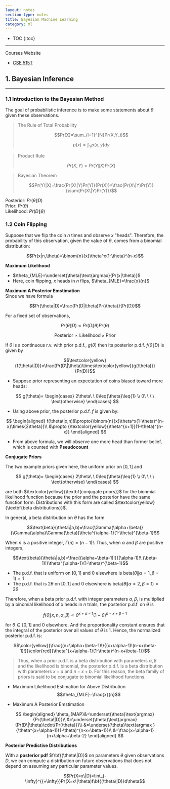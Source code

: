 ```yaml
---
layout: notes
section-type: notes
title: Bayesian Machine Learning
category: ml
---
```


* TOC
{:toc}
---

Courses Website
* [CSE 515T](https://www.cse.wustl.edu/~garnett/cse515t/fall_2019/)


## 1. Bayesian Inference
<hr>

### 1.1 Introduction to the Bayesian Method

The goal of probabilistic inference is to make some statements about $\theta$ given these observations.

> The Rule of Total Probability  
> 
> $$Pr(X)=\sum_{i=1}^{N}Pr(X,Y_i)$$
>
> $$p(x)=\int_{Y}p(x,y)dy$$

> Product Rule  
> 
> $$Pr(X,Y)=Pr(Y\|X)Pr(X)$$

> Bayesian Theorem  
> 
> $$Pr(Y\|X)=\frac{Pr(X\|Y)Pr(Y)}{Pr(X)}=\frac{Pr(X\|Y)Pr(Y)}{\sum{Pr(X\|Y)Pr(Y)}}$$

Posterior: $Pr(\theta\|D)$  
Prior: $Pr(\theta)$  
Likelihood: $Pr(D\|\theta)$  


### 1.2 Coin Flipping

Suppose that we flip the coin $n$ times and observe $x$ "heads". Therefore, the probability of this observation, given the value of $\theta$, comes from a binomial distribution:

$$Pr(x|n,\theta)=\binom{n}{x}\theta^x(1-\theta)^{n-x}$$

**Maximum Likelihood**  
* $\theta_{MLE}=\underset{\theta}\text{argmax}{Pr(x|\theta)}$  
* Here, coin flipping, $x$ heads in $n$ flips, $\theta_{MLE}=\frac{x}{n}$

**Maximum A Posterior Emstimation**  
Since we have formula

$$Pr(\theta|D)=\frac{Pr(D|\theta)Pr(\theta)}{Pr(D)}$$

For a fixed set of observations,

$$Pr(\theta\|D) \propto Pr(D\|\theta)Pr(\theta)$$  

$$\text{Posterior} \propto \text{Likelihood}\times{\text{Prior}}$$

If $\theta$ is a continuous r.v. with prior p.d.f., $g(\theta)$ then its posterior p.d.f. $f(\theta\|D)$ is given by

$$\textcolor{yellow}{f(\theta\|D)}=\frac{Pr(D\|\theta)\times\textcolor{yellow}{g(\theta)}}{Pr(D)}$$

* Suppose prior representing an expectation of coins biased toward more heads:

$$
g(\theta)=
\begin{cases}
    2\theta\ \ 0\leq{\theta}\leq{1} \\
    0\ \ \ \ \text{otherwise}
\end{cases}
$$

* Using above prior, the posterior p.d.f. $f$ is given by:

$$
\begin{aligned}
f(\theta\|x,n)&\propto{\binom{n}{x}\theta^x(1-\theta)^{n-x}\times{2\theta}}\\
&\propto {\textcolor{yellow}{\theta^{x+1}}(1-\theta)^{n-x}}
\end{aligned}
$$

* From above formula, we will observe one more head than former belief, which is counted with **Pseudocount**

**Conjugate Priors**

The two example priors given here, the uniform prior on $[0,1]$ and  

$$
g(\theta)=
\begin{cases}
    2\theta\ \ 0\leq{\theta}\leq{1} \\
    0\ \ \ \ \text{otherwise}
\end{cases}
$$

are both $\textcolor{yellow}{\textbf{conjugate priors}}$ for the bionmial likelihood function because the prior and the posterior have the same function form. Distributions with this form are called $\textcolor{yellow}{\textbf{beta distributions}}$.

In general, a beta distribution on $\theta$ has the form  

$$\text{beta}(\theta\|a,b)=\frac{\Gamma(\alpha+\beta)}{\Gamma(\alpha)\Gamma(\beta)}\theta^{\alpha-1}(1-\theta)^{\beta-1}$$

When $n$ is a positive integer, $\Gamma(n)=(n-1)!$. Thus, when $\alpha$ and $\beta$ are positive integers,

$$\text{beta}(\theta\|a,b)=\frac{(\alpha+\beta-1)!}{(\alpha-1)!\ (\beta-1)!}\theta^{\alpha-1}(1-\theta)^{\beta-1}$$

* The p.d.f. that is uniform on $[0,1]$ and $0$ elsewhere is $\text{beta}(\theta\|\alpha=1,\beta=1)=1$
* The p.d.f. that is $2\theta$ on $[0,1]$ and $0$ elsewhere is $\text{beta}(\theta\|\alpha=2,\beta=1)=2\theta$

Therefore, when a beta prior p.d.f. with integer parameters $\alpha, \beta$, is multiplied by a binomial likelihood of $x$ heads in $n$ trials, the posterior p.d.f. on $\theta$ is

$$f(\theta\|x,n,\alpha,\beta) \propto \theta^{x+\alpha-1}(1-\theta)^{n-x+\beta-1}$$

for $\theta\in[0,1]$ and $0$ elsewhere. And the proportionality constant ensures that the integral of the posterior over all values of $\theta$ is $1$. Hence, the normalized posterior p.d.f. is:

$$\color{yellow}{\frac{(n+\alpha+\beta-1)!}{(x+\alpha-1)!(n-x+\beta-1)!}}\color{red}{\theta^{x+\alpha-1}(1-\theta)^{n-x+\beta-1}}$$

> Thus, when a prior p.d.f. is a beta distribution with parameters $\alpha, \beta$ and the likelihood is binomial, the posterior p.d.f. is a beta distribution with parameters $x+a$ and $n-x+b$. For this reason, the beta family of priors is said to be conjugate to binomial likelihood functions.

* Maximum Likelihood Estimation for Above Distribution
$$\theta_{MLE}=\frac{x}{n}$$

* Maximum A Posterior Emstimation

$$
\begin{aligned}
\theta_{MAP}&=\underset{\theta}\text{argmax}{Pr(\theta\|D)}\\
&=\underset{\theta}\text{argmax}{Pr(D\|\theta)\cdot{Pr(\theta)}}\\
&=\underset{\theta}\text{argmax }{\theta^{x+\alpha-1}(1-\theta)^{n-x+\beta-1}}\\
&=\frac{x+\alpha-1}{n+\alpha+\beta-2}
\end{aligned}
$$


**Posterior Predictive Distributions**

With a $\textbf{posterior pdf}$ $f\bf{(\theta\|D)}$ on parameters $\theta$ given observations $D$, we can compute a distribution on future observations that does not depend on assuming any particular parameter values.

$$Pr(X=x\|D)=\int_{-\infty}^{{+\infty}}Pr(X=x\|\theta)f\bf{(\theta\|D)}d\theta$$










